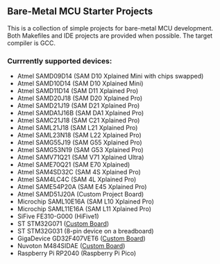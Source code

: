 ## Bare-Metal MCU Starter Projects

This is a collection of simple projects for bare-metal MCU development.
Both Makefiles and IDE projects are provided when possible.
The target compiler is GCC.

### Currrently supported devices:

* Atmel SAMD09D14 (SAM D10 Xplained Mini with chips swapped)
* Atmel SAMD10D14 (SAM D10 Xplained Mini)
* Atmel SAMD11D14 (SAM D11 Xplained Pro)
* Atmel SAMD20J18 (SAM D20 Xplained Pro)
* Atmel SAMD21J19 (SAM D21 Xplained Pro)
* Atmel SAMDA1J16B (SAM DA1 Xplained Pro)
* Atmel SAMC21J18 (SAM C21 Xplained Pro)
* Atmel SAML21J18 (SAM L21 Xplained Pro)
* Atmel SAML23N18 (SAM L22 Xplained Pro)
* Atmel SAMG55J19 (SAM G55 Xplained Pro)
* Atmel SAMG53N19 (SAM G53 Xplained Pro)
* Atmel SAMV71Q21 (SAM V71 Xplained Ultra)
* Atmel SAME70Q21 (SAM E70 Xplained)
* Atmel SAM4SD32C (SAM 4S Xplained Pro)
* Atmel SAM4LC4C (SAM 4L Xplained Pro)
* Atmel SAME54P20A (SAM E45 Xplained Pro)
* Atmel SAMD51J20A (Custom Project Board)
* Microchip SAML10E16A (SAM L10 Xplained Pro)
* Microchip SAML11E16A (SAM L11 Xplained Pro)
* SiFive FE310-G000 (HiFive1)
* ST STM32G071 ([Custom Board](https://github.com/ataradov/breakout-boards/tree/master/stm32g071c))
* ST STM32G031 (8-pin device on a breadboard)
* GigaDevice GD32F407VET6 ([Custom Board](https://github.com/ataradov/breakout-boards/tree/master/gd32f407v))
* Nuvoton M484SIDAE ([Custom Board](https://github.com/ataradov/breakout-boards/tree/master/m484sidae))
* Raspberry Pi RP2040 (Raspberry Pi Pico)


